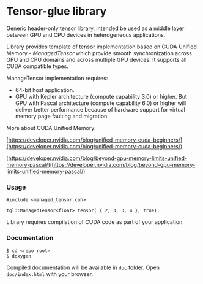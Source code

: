 # Tensor-glue library

Generic header-only tensor library, intended be used as a middle layer between GPU and CPU devices in heterogeneous applications. 

Library provides template of tensor implementation based on CUDA Unified Memory - *ManagedTensor<T>* which provide smooth synchronization across GPU and CPU domains and across multiple GPU devices. It supports all CUDA compatible types.

ManageTensor implementation requires:
- 64-bit host application.
- GPU with Kepler architecture (compute capability 3.0) or higher. But GPU with Pascal architecture (compute capability 6.0) or higher will deliver better performance because of hardware support for virtual memory page faulting and migration.

More about CUDA Unified Memory:

[https://developer.nvidia.com/blog/unified-memory-cuda-beginners/](https://developer.nvidia.com/blog/unified-memory-cuda-beginners/)

[https://developer.nvidia.com/blog/beyond-gpu-memory-limits-unified-memory-pascal/](https://developer.nvidia.com/blog/beyond-gpu-memory-limits-unified-memory-pascal/)

### Usage

```
#include <managed_tensor.cuh>

tgl::ManagedTensor<float> tensor( { 2, 3, 3, 4 }, true);
```

Library requires compilation of CUDA code as part of your application.

### Documentation

```
$ cd <repo root>
$ doxygen
```
Compiled documentation will be available in `doc` folder. Open `doc/index.html` with your browser. 
